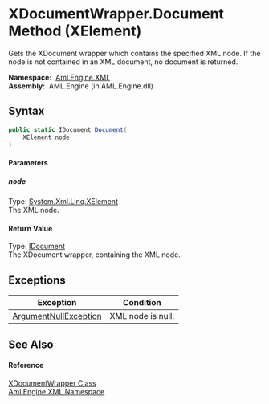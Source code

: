 XDocumentWrapper.Document Method (XElement)
===========================================
Gets the XDocument wrapper which contains the specified XML node. If the node is not contained in an XML document, no document is returned.

  **Namespace:**  [Aml.Engine.XML][1]  
  **Assembly:**  AML.Engine (in AML.Engine.dll)

Syntax
------

```csharp
public static IDocument Document(
	XElement node
)
```

#### Parameters

##### *node*
Type: [System.Xml.Linq.XElement][2]  
The XML node.

#### Return Value
Type: [IDocument][3]  
The XDocument wrapper, containing the XML node.

Exceptions
----------

Exception                  | Condition         
-------------------------- | ----------------- 
[ArgumentNullException][4] | XML node is null. 


See Also
--------

#### Reference
[XDocumentWrapper Class][5]  
[Aml.Engine.XML Namespace][1]  

[1]: ../README.md
[2]: https://docs.microsoft.com/dotnet/api/system.xml.linq.xelement
[3]: ../IDocument/README.md
[4]: https://docs.microsoft.com/dotnet/api/system.argumentnullexception
[5]: README.md
[6]: https://www.automationml.org
[7]: ../../icons/logoShade.png